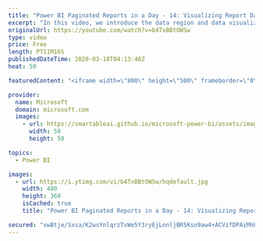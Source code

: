 ```yaml
---
title: "Power BI Paginated Reports in a Day - 14: Visualizing Report Data - Part 1"
excerpt: "In this video, we introduce the data region and data visualization templates you can use to visualize report data, and then focus on each of the data region templates.  The Power BI Paginated Reports in a Day online course aims to empower you as a report author with the technical knowledge required to"
originalUrl: https://youtube.com/watch?v=b4TxBBtOWSw
type: video
price: Free
length: PT11M16S
publishedDateTime: 2020-03-18T04:13:46Z
heat: 50

featuredContent: "<iframe width=\"800\" height=\"500\" frameborder=\"0\" src=\"https://www.youtube.com/embed/b4TxBBtOWSw\" allow=\"accelerometer; autoplay; encrypted-media; gyroscope; picture-in-picture\" allowfullscreen></iframe>"

provider:
  name: Microsoft
  domain: microsoft.com
  images:
    - url: https://smartableai.github.io/microsoft-power-bi/assets/images/organizations/microsoft.com-50x50.jpg
      width: 50
      height: 50

topics:
  - Power BI

images:
  - url: https://i.ytimg.com/vi/b4TxBBtOWSw/hqdefault.jpg
    width: 480
    height: 360
    isCached: true
    title: "Power BI Paginated Reports in a Day - 14: Visualizing Report Data - Part 1"

secured: "vwBtje/Sxsa/K2wsYnlqrzTvWe5Y3ryEjLnnljBR5Kso9aw4+ACVzfDPAiMhEuHF4hulhlJR92t91ryRm/uYVQFa1fJe0zfvRpW9Z6TRhTtIX+AxizHr3LEvMTMBX3ir0cJldVcagUHC3FgP/EWgsVNpn8dkUsqS4OOVPTiOG9Q/toL7Iw+LEX8iqKCGyVFYA83kJlDXHSBaalMEt8Q3kGql02FGttiUO0eMK2HpbgrkkWcob89uiOudRTLlBnMFRmGcs8rlrBi+WeJ+W4pkt7/cW2TNI9ZFoeNFbO5uC7Px++AVOBhU59k6/pyu6bOwlDQkrgpXzDYDPIZOjAMS9UAXO6krlhjOCvkgSeursvI8C7hCutw0sy25Mv0Y6F7AGKgT7MaxttRuPNnYFIY6EX1U9z96+w/hzeMA41Dh/oY=;IkEuz2gIDHRGGCSAGAzkNw=="
---
```


